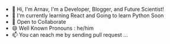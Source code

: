 - 👋 Hi, I'm Arnav, I'm a Developer, Blogger, and Future Scientist!
- 👀 I'm currently learning React and Going to learn Python Soon
- 🤜 Open to Collaborate
- 😄 Well Known Pronouns : he/him
- 📫 You can reach me by sending pull request ...

<!---
arnav041/arnav041 is a ✨ special ✨ repository because its `README.md` (this file) appears on your GitHub profile.
You can click the Preview link to take a look at your changes.
--->
